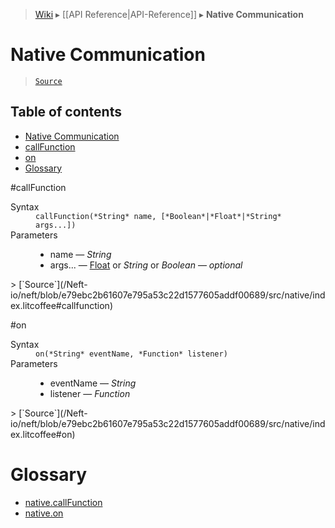 > [Wiki](Home) ▸ [[API Reference|API-Reference]] ▸ **Native Communication**

# Native Communication

> [`Source`](/Neft-io/neft/blob/e79ebc2b61607e795a53c22d1577605addf00689/src/native/index.litcoffee#native-communication)

## Table of contents
* [Native Communication](#native-communication)
* [callFunction](#callfunction)
* [on](#on)
* [Glossary](#glossary)

#callFunction
<dl><dt>Syntax</dt><dd><code>callFunction(&#x2A;String&#x2A; name, [&#x2A;Boolean&#x2A;|&#x2A;Float&#x2A;|&#x2A;String&#x2A; args...])</code></dd><dt>Parameters</dt><dd><ul><li>name — <i>String</i></li><li>args... — <a href="/Neft-io/neft/wiki/API/Utils-API#isfloat">Float</a> or <i>String</i> or <i>Boolean</i> — <i>optional</i></li></ul></dd></dl>
> [`Source`](/Neft-io/neft/blob/e79ebc2b61607e795a53c22d1577605addf00689/src/native/index.litcoffee#callfunction)

#on
<dl><dt>Syntax</dt><dd><code>on(&#x2A;String&#x2A; eventName, &#x2A;Function&#x2A; listener)</code></dd><dt>Parameters</dt><dd><ul><li>eventName — <i>String</i></li><li>listener — <i>Function</i></li></ul></dd></dl>
> [`Source`](/Neft-io/neft/blob/e79ebc2b61607e795a53c22d1577605addf00689/src/native/index.litcoffee#on)

# Glossary

- [native.callFunction](#callFunction)
- [native.on](#on)

